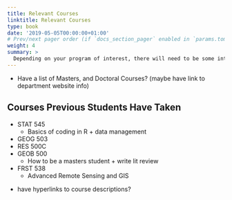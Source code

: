 ```yaml
---
title: Relevant Courses
linktitle: Relevant Courses
type: book
date: '2019-05-05T00:00:00+01:00'
# Prev/next pager order (if `docs_section_pager` enabled in `params.toml`)
weight: 4
summary: >
  Depending on your program of interest, there will need to be some introductory and elective courses taken. You can see the courses that may be relevant to you on this page.
---
```


- Have a list of Masters, and Doctoral Courses? (maybe have link to department website info)

## Courses Previous Students Have Taken 
- STAT 545
  - Basics of coding in R + data management
- GEOG 503
- RES 500C
- GEOB 500
  - How to be a masters student + write lit review
- FRST 538 
  - Advanced Remote Sensing and GIS
  
* have hyperlinks to course descriptions?

